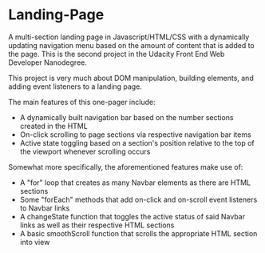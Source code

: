 # Landing-Page
A multi-section landing page in Javascript/HTML/CSS with a dynamically updating navigation menu based on the amount of content that is added to the page. This is the second project in the Udacity Front End Web Developer Nanodegree.

This project is very much about DOM manipulation, building elements, and adding event listeners to a landing page.

The main features of this one-pager include:
  - A dynamically built navigation bar based on the number sections created in the HTML
  - On-click scrolling to page sections via respective navigation bar items
  - Active state toggling based on a section's position relative to the top of the viewport whenever scrolling occurs
  
Somewhat more specifically, the aforementioned features make use of:
  - A "for" loop that creates as many Navbar elements as there are HTML sections
  - Some "forEach" methods that add on-click and on-scroll event listeners to Navbar links
  - A changeState function that toggles the active status of said Navbar links as well as their respective HTML sections
  - A basic smoothScroll function that scrolls the appropriate HTML section into view
